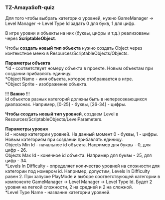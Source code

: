 ### TZ-AmayaSoft-quiz

Для того чтобы выбрать категорию уровней, нужно GameManager -> Level Manager -> Level Type Id задать 0 для букв, 1 для цифр.  
  
В игре уровни и объекты на них (буквы, цифры и т.д.) реализованы через **ScriptableObject**.  
  
Чтобы **создать новый тип объекта** нужно создать Object через контекстное меню в Resources/ScriptableObjects/Objects.  
  
**Параметры объекта**  
*id - соответствует номеру объекта в проекте. Новым объектам при создании прибавлять единицу.  
*Object Name - имя объекта, которое отображается в игре.  
*Object Sprite - изображение объекта.  
  
!!! **Важно** !!!  
id объектов разных категорий должны быть в непересекающихся диапазонах. Например, [0-25] - буквы, [26-34] - цифры.  
  
**Чтобы создать новый тип уровней**, создаем Level в Resources/ScriptableObjects/LevelParameters.
  
**Параметры уровня**  
id - номер категории уровней. На данный момент 0 - буквы, 1 - цифры. Новым категориям при создании прибавлять единицу.  
Objects Min Id - начальное id объекта. Например для буквы - 0, для цифр - 26.  
Objects Max Id - конечное id объекта. Например для буквы - 25, для цифр - 34.  
*Levels In Difficulty - определяет количество уровней на сложности для категории под номером id. Например, допустим, Levels In Difficulty равен 2. При запуске PlayMode и выборе соответствующей категории в компоненте GameManager -> Level Manager -> Level Type Id. Будет 2 уровня на легкой сложности, 2 на средней и 2 на сложной.  
*Level Type Name - название категории уровней.
